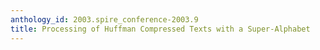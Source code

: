 ```yaml
---
anthology_id: 2003.spire_conference-2003.9
title: Processing of Huffman Compressed Texts with a Super-Alphabet
---
```

